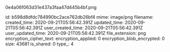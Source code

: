 0e4a06f063d31e437a3faa47d445b4bf.png

id: b598d8dfdc784990bc2ace762db26bf4
mime: image/png
filename: 
created_time: 2020-09-21T05:56:42.391Z
updated_time: 2020-09-21T05:56:42.391Z
user_created_time: 2020-09-21T05:56:42.391Z
user_updated_time: 2020-09-21T05:56:42.391Z
file_extension: png
encryption_cipher_text: 
encryption_applied: 0
encryption_blob_encrypted: 0
size: 43681
is_shared: 0
type_: 4